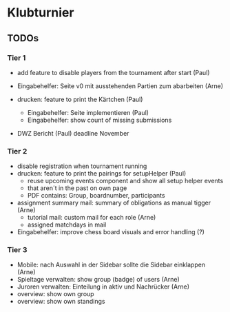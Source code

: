 # Klubturnier

## TODOs

### Tier 1

- add feature to disable players from the tournament after start (Paul)
- Eingabehelfer: Seite v0 mit ausstehenden Partien zum abarbeiten (Arne)
- drucken: feature to print the Kärtchen (Paul)

  - Eingabehelfer: Seite implementieren (Paul)
  - Eingabehelfer: show count of missing submissions

- DWZ Bericht (Paul) deadline November

### Tier 2

- disable registration when tournament running
- drucken: feature to print the pairings for setupHelper (Paul)
  - reuse upcoming events component and show all setup helper events
  - that aren´t in the past on own page
  - PDF contains: Group, boardnumber, participants
- assignment summary mail: summary of obligations as manual tigger (Arne)
  - tutorial mail: custom mail for each role (Arne)
  - assigned matchdays in mail
- Eingabehelfer: improve chess board visuals and error handling (?)

### Tier 3

- Mobile: nach Auswahl in der Sidebar sollte die Sidebar einklappen (Arne)
- Spieltage verwalten: show group (badge) of users (Arne)
- Juroren verwalten: Einteilung in aktiv und Nachrücker (Arne)
- overview: show own group
- overview: show own standings
